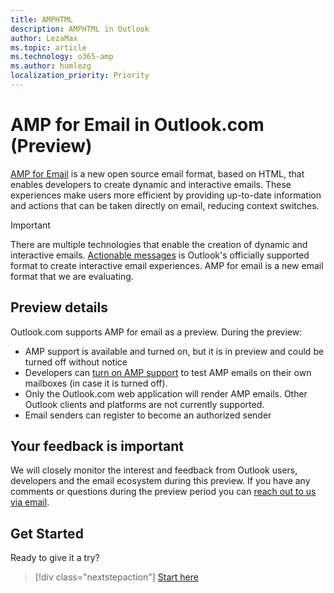 ```yaml
---
title: AMPHTML
description: AMPHTML in Outlook
author: LezaMax
ms.topic: article
ms.technology: o365-amp
ms.author: humlezg
localization_priority: Priority
---
```


# AMP for Email in Outlook.com (Preview)

[AMP for Email](https://amp.dev/about/email.html) is a new open source email format, based on HTML, that enables developers to create dynamic and interactive emails. These experiences make users more efficient by providing up-to-date information and actions that can be taken directly on email, reducing context switches.

> [!IMPORTANT]
> There are multiple technologies that enable the creation of dynamic and interactive emails. [Actionable messages](../actionable-messages/index.md) is Outlook's officially supported format to create interactive email experiences. AMP for email is a new email format that we are evaluating.

## Preview details

Outlook.com supports AMP for email as a preview. During the preview:

- AMP support is available and turned on, but it is in preview and could be turned off without notice
- Developers can [turn on AMP support](get-started.md) to test AMP emails on their own mailboxes (in case it is turned off).
- Only the Outlook.com web application will render AMP emails. Other Outlook clients and platforms are not currently supported.
- Email senders can register to become an authorized sender

## Your feedback is important

We will closely monitor the interest and feedback from Outlook users, developers and the email ecosystem during this preview. If you have any comments or questions during the preview period you can [reach out to us via email](mailto:ampforemailoutlook@service.microsoft.com).

## Get Started

Ready to give it a try?

> [!div class="nextstepaction"]
> [Start here](get-started.md)
